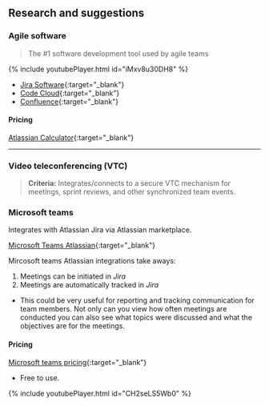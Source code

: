 ## Research and suggestions

### Agile software


> The #1 software development tool used by agile teams

<div class="embed-youtube">
{% include youtubePlayer.html id="iMxv8u30DH8" %}
</div>

- [Jira Software](https://www.atlassian.com/software/jira){:target="_blank"}
- [Code Cloud](https://www.atlassian.com/software/bitbucket){:target="_blank"} 
- [Confluence](https://www.atlassian.com/software/confluence){:target="_blank"}

#### Pricing
[Atlassian Calculator](https://www.atlassian.com/software/access/pricing){:target="_blank"}

___
### Video teleconferencing **(VTC)**

> **Criteria:** Integrates/connects to a secure VTC mechanism for meetings, sprint reviews, and other synchronized team events.

### Microsoft teams

Integrates with Atlassian Jira via Atlassian marketplace.

[Microsoft Teams Atlassian](https://marketplace.atlassian.com/apps/1217836/microsoft-teams-for-jira?hosting=cloud&tab=overview){:target="_blank"}

Mircosoft teams Atlassian integrations take aways:
1. Meetings can be initiated in *Jira*
2. Meetings are automatically tracked in *Jira*   
* This could be very useful for reporting and tracking communication for team members. Not only can you view how often meetings are conducted you can also see what topics were discussed and what the objectives are for the meetings.

#### Pricing
[Microsoft teams pricing](https://www.microsoft.com/en-us/microsoft-365/microsoft-teams/group-chat-software?&ef_id=Cj0KCQjwzZj2BRDVARIsABs3l9JOOglWETRolFYYm_8npKmj0bORz-XBhq-2kYeAMKSEJhIUDCNMIIwaAg4UEALw_wcB:G:s&OCID=AID2000955_SEM_Cj0KCQjwzZj2BRDVARIsABs3l9JOOglWETRolFYYm_8npKmj0bORz-XBhq-2kYeAMKSEJhIUDCNMIIwaAg4UEALw_wcB:G:s&gclid=Cj0KCQjwzZj2BRDVARIsABs3l9JOOglWETRolFYYm_8npKmj0bORz-XBhq-2kYeAMKSEJhIUDCNMIIwaAg4UEALw_wcB){:target="_blank"}

- Free to use.

<div class="embed-youtube">
{% include youtubePlayer.html id="CH2seLS5Wb0" %}
</div>


